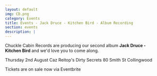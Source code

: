 ```yaml
---
layout: default
img: CD.png
category: Events
title: Events - Jack Druce - Kitchen Bird - Album Recording
section: events
description: |
---
```

Chuckle Cabin Records are producing our second album **Jack Druce - Kitchen Bird** and we'd love you to come along.

Thursday 2nd August
Caz Reitop's Dirty Secrets
80 Smith St Collingwood

Tickets are on sale now via Eventbrite 

<div id="eventbrite-widget-container-46923895635"></div>

<script src="https://www.eventbrite.co.uk/static/widgets/eb_widgets.js"></script>

<script type="text/javascript">
var exampleCallback = function() {
console.log('Order complete!');
};

window.EBWidgets.createWidget({
// Required
widgetType: 'checkout',
eventId: '46923895635',
iframeContainerId: 'eventbrite-widget-container-46923895635',

// Optional
iframeContainerHeight: 425,  // Widget height in pixels. Defaults to a minimum of 425px if not provided
onOrderComplete: exampleCallback  // Method called when an order has successfully completed
});
</script>
